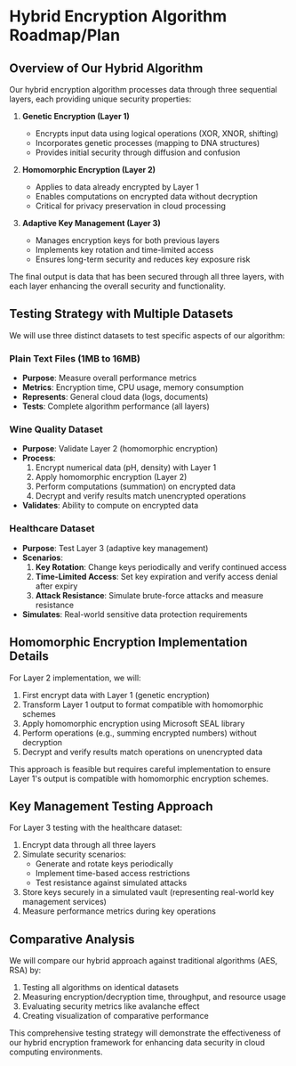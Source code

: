 # Hybrid Encryption Algorithm Roadmap/Plan

## Overview of Our Hybrid Algorithm

Our hybrid encryption algorithm processes data through three sequential layers, each providing unique security properties:

1. **Genetic Encryption (Layer 1)**
    - Encrypts input data using logical operations (XOR, XNOR, shifting)
    - Incorporates genetic processes (mapping to DNA structures)
    - Provides initial security through diffusion and confusion

2. **Homomorphic Encryption (Layer 2)**
    - Applies to data already encrypted by Layer 1
    - Enables computations on encrypted data without decryption
    - Critical for privacy preservation in cloud processing

3. **Adaptive Key Management (Layer 3)**
    - Manages encryption keys for both previous layers
    - Implements key rotation and time-limited access
    - Ensures long-term security and reduces key exposure risk

The final output is data that has been secured through all three layers, with each layer enhancing the overall security and functionality.

## Testing Strategy with Multiple Datasets

We will use three distinct datasets to test specific aspects of our algorithm:

### Plain Text Files (1MB to 16MB)
- **Purpose**: Measure overall performance metrics
- **Metrics**: Encryption time, CPU usage, memory consumption
- **Represents**: General cloud data (logs, documents)
- **Tests**: Complete algorithm performance (all layers)

### Wine Quality Dataset
- **Purpose**: Validate Layer 2 (homomorphic encryption)
- **Process**:
  1. Encrypt numerical data (pH, density) with Layer 1
  2. Apply homomorphic encryption (Layer 2)
  3. Perform computations (summation) on encrypted data
  4. Decrypt and verify results match unencrypted operations
- **Validates**: Ability to compute on encrypted data

### Healthcare Dataset
- **Purpose**: Test Layer 3 (adaptive key management)
- **Scenarios**:
  1. **Key Rotation**: Change keys periodically and verify continued access
  2. **Time-Limited Access**: Set key expiration and verify access denial after expiry
  3. **Attack Resistance**: Simulate brute-force attacks and measure resistance
- **Simulates**: Real-world sensitive data protection requirements

## Homomorphic Encryption Implementation Details

For Layer 2 implementation, we will:

1. First encrypt data with Layer 1 (genetic encryption)
2. Transform Layer 1 output to format compatible with homomorphic schemes
3. Apply homomorphic encryption using Microsoft SEAL library
4. Perform operations (e.g., summing encrypted numbers) without decryption
5. Decrypt and verify results match operations on unencrypted data

This approach is feasible but requires careful implementation to ensure Layer 1's output is compatible with homomorphic encryption schemes.

## Key Management Testing Approach

For Layer 3 testing with the healthcare dataset:

1. Encrypt data through all three layers
2. Simulate security scenarios:
    - Generate and rotate keys periodically
    - Implement time-based access restrictions
    - Test resistance against simulated attacks
3. Store keys securely in a simulated vault (representing real-world key management services)
4. Measure performance metrics during key operations

## Comparative Analysis

We will compare our hybrid approach against traditional algorithms (AES, RSA) by:

1. Testing all algorithms on identical datasets
2. Measuring encryption/decryption time, throughput, and resource usage
3. Evaluating security metrics like avalanche effect
4. Creating visualization of comparative performance

This comprehensive testing strategy will demonstrate the effectiveness of our hybrid encryption framework for enhancing data security in cloud computing environments.